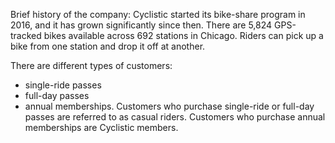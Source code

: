 Brief history of the company:
Cyclistic started its bike-share program in 2016, and it has grown significantly since then. There are 5,824 GPS-tracked bikes available across 692 stations in Chicago. Riders can pick up a bike from one station and drop it off at another.

There are different types of customers:
* single-ride passes
* full-day passes
* annual memberships.
Customers who purchase single-ride or full-day passes are referred to as casual riders.
Customers who purchase annual memberships are Cyclistic members.
